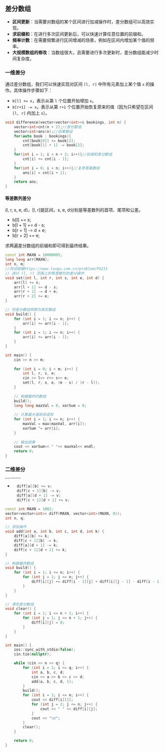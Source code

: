 ## 差分数组

* **区间更新**：当需要对数组的某个区间进行加减操作时，差分数组可以高效实现。
* **求前缀和**：在进行多次区间更新后，可以快速计算任意位置的前缀和。
* **频率计数**：在需要频繁进行区间增减的场景，例如在区间内增加某个值的频率。
* **大规模数组的修改**：当数组很大，且需要进行多次更新时，差分数组能减少时间复杂度。

### 一维差分

通过差分数组，我们可以快速实现对区间 `[l, r]` 中所有元素加上某个值 `x` 的操作。具体操作步骤如下：

* `b[l] += x`，表示从第 `l` 个位置开始增加 `x`。
* `b[r+1] -= x`，表示从第 `r+1` 个位置开始恢复原来的值（因为只希望在区间 `[l, r]` 内加上 `x`）。

```c++
void difference(vector<vector<int>>& bookings, int n) {
    vector<int>cnt(n + 2);//差分数组
    vector<int>ans(n);//结果数组
    for(auto book : bookings){
        cnt[book[0]] += book[2];
        cnt[book[1] + 1] -= book[2];
    }
    for(int i = 1; i < n + 2; i++){//前缀和差分数组
        cnt[i] += cnt[i - 1];
    }
    for(int i = 0; i < n; i++){//复原答案数组
        ans[i] = cnt[i + 1];
    }
    return ans;
}
```

#### 等差数列差分

(l, r, s, e, d)，[l, r]是区间，s, e, d分别是等差数列的首项、尾项和公差。

* b[l] += s;
* b[l + 1] += d - s;
* b[r + 1] -= d + e;
* b[r + 2] += e;

求两遍差分数组的前缀和即可得到最终结果。

```c++
const int MAXN = 10000005;
long long arr[MAXN];
int n, m;
//测试链接https://www.luogu.com.cn/problem/P4231
// 进行 (l, r) 范围上的等差数列的差分操作
void set(int l, int r, int s, int e, int d) {
    arr[l] += s;
    arr[l + 1] += d - s;
    arr[r + 1] -= d + e;
    arr[r + 2] += e;
}

// 将差分数组转换为真实数组
void build() {
    for (int i = 1; i <= n; i++) {
        arr[i] += arr[i - 1];
    }
    for (int i = 1; i <= n; i++) {
        arr[i] += arr[i - 1];
    }
}

int main() {
    cin >> n >> m;
    
    for (int i = 0; i < m; i++) {
        int l, r, s, e;
       	cin >> l>> r>> s>> e;
        set(l, r, s, e, (e - s) / (r - l));
    }
    
    // 构建最终的数组
    build();
    long long maxVal = 0, xorSum = 0;
    
    // 计算最大值和异或和
    for (int i = 1; i <= n; i++) {
        maxVal = max(maxVal, arr[i]);
        xorSum ^= arr[i];
    }
    
    // 输出结果
    cout << xorSum<< " "<< maxVal<< endl;
    return 0;
}
```

### 二维差分

<img src="C:/Users/ka'wa/AppData/Roaming/Typora/typora-user-images/image-20241018205027929.png" alt="image-20241018205027929" style="zoom:25%;" />

* ```c++
	diff[a][b] += v;
	diff[c + 1][b] -= v;
	diff[a][d + 1] -= v;
	diff[c + 1][d + 1] += v;
	```

```c++
const int MAXN = 1002;
vector<vector<int>> diff(MAXN, vector<int>(MAXN, 0));
int n, q;

// 添加操作
void add(int a, int b, int c, int d, int k) {
    diff[a][b] += k;
    diff[c + 1][b] -= k;
    diff[a][d + 1] -= k;
    diff[c + 1][d + 1] += k;
}

// 构建最终数组
void build() {
    for (int i = 1; i <= n; i++) {
        for (int j = 1; j <= n; j++) {
            diff[i][j] += diff[i - 1][j] + diff[i][j - 1] - diff[i - 1][j - 1];
        }
    }
}

// 清空差分数组
void clear() {
    for (int i = 1; i <= n + 1; i++) {
        for (int j = 1; j <= n + 1; j++) {
            diff[i][j] = 0;
        }
    }
}

int main() {
    ios::sync_with_stdio(false);
    cin.tie(nullptr);

    while (cin >> n >> q) {
        for (int i = 1; i <= q; i++) {
            int a, b, c, d;
            cin >> a >> b >> c >> d;
            add(a, b, c, d, 1);
        }   
        build();
        for (int i = 1; i <= n; i++) {
            cout << diff[i][1];
            for (int j = 2; j <= n; j++) {
                cout << " " << diff[i][j];
            }
            cout << "\n";
        }
        clear();
    }

    return 0;
}
```

